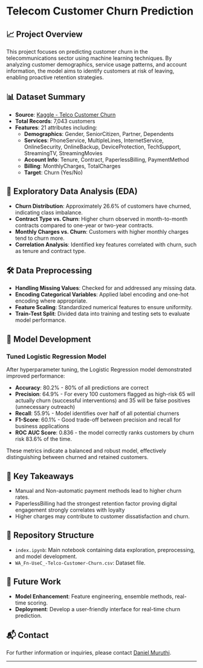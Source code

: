 # Telecom Customer Churn Prediction

## 📈 Project Overview

This project focuses on predicting customer churn in the telecommunications sector using machine learning techniques. By analyzing customer demographics, service usage patterns, and account information, the model aims to identify customers at risk of leaving, enabling proactive retention strategies.

## 📊 Dataset Summary

- **Source**: [Kaggle - Telco Customer Churn](https://www.kaggle.com/datasets/blastchar/telco-customer-churn)
- **Total Records**: 7,043 customers
- **Features**: 21 attributes including:
  - **Demographics**: Gender, SeniorCitizen, Partner, Dependents
  - **Services**: PhoneService, MultipleLines, InternetService, OnlineSecurity, OnlineBackup, DeviceProtection, TechSupport, StreamingTV, StreamingMovies
  - **Account Info**: Tenure, Contract, PaperlessBilling, PaymentMethod
  - **Billing**: MonthlyCharges, TotalCharges
  - **Target**: Churn (Yes/No)

## 🧪 Exploratory Data Analysis (EDA)

- **Churn Distribution**: Approximately 26.6% of customers have churned, indicating class imbalance.
- **Contract Type vs. Churn**: Higher churn observed in month-to-month contracts compared to one-year or two-year contracts.
- **Monthly Charges vs. Churn**: Customers with higher monthly charges tend to churn more.
- **Correlation Analysis**: Identified key features correlated with churn, such as tenure and contract type.

## 🛠️ Data Preprocessing

- **Handling Missing Values**: Checked for and addressed any missing data.
- **Encoding Categorical Variables**: Applied label encoding and one-hot encoding where appropriate.
- **Feature Scaling**: Standardized numerical features to ensure uniformity.
- **Train-Test Split**: Divided data into training and testing sets to evaluate model performance.

## 🤖 Model Development

### Tuned Logistic Regression Model

After hyperparameter tuning, the Logistic Regression model demonstrated improved performance:

- **Accuracy**: 80.2% - 80% of all predictions are correct
- **Precision**: 64.9% - For every 100 customers flagged as high-risk 65 will actually churn (successful interventions) and 35 will be false positives (unnecessary outreach)
- **Recall**: 55.9% - Model identifies over half of all potential churners
- **F1-Score**: 60.1% - Good trade-off between precision and recall for business applications
- **ROC AUC Score**: 0.836 - the model correctly ranks customers by churn risk 83.6% of the time.

These metrics indicate a balanced and robust model, effectively distinguishing between churned and retained customers.

## 📌 Key Takeaways

- Manual and Non-automatic payment methods lead to higher churn rates.
- PaperlessBilling had the strongest retention factor proving digital engagement strongly correlates with loyalty
- Higher charges may contribute to customer dissatisfaction and churn.

## 📁 Repository Structure

- `index.ipynb`: Main notebook containing data exploration, preprocessing, and model development.
- `WA_Fn-UseC_-Telco-Customer-Churn.csv`: Dataset file.

## 🚀 Future Work

- **Model Enhancement**: Feature engineering, ensemble methods, real-time scoring.
- **Deployment**: Develop a user-friendly interface for real-time churn prediction.

## 📬 Contact

For further information or inquiries, please contact [Daniel Muruthi](mailto:adinomuruthi1@gmail.com).

---